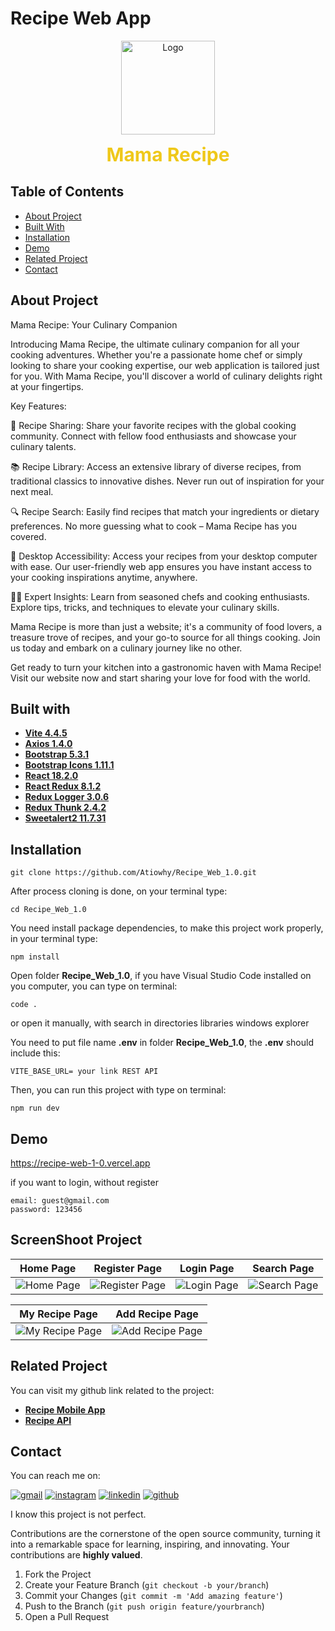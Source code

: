 # Recipe Web App

<div align="center">
<a href="https://github.com/mahardhikap/RecipeMobileApp">
    <img src="https://i.ibb.co/ZcsX3g3/fix.png" alt="Logo" width="150" height="150">
</a>
<p style="text-align: center;">
    <span style="font-weight: bold; font-size: 30px; color: #EFC81A;">Mama Recipe</span>
</p>
</div>

## Table of Contents

- [About Project](#about-project)
- [Built With](#built-with)
- [Installation](#installation)
- [Demo](#demo)
- [Related Project](#related-project)
- [Contact](#contact)

## About Project

Mama Recipe: Your Culinary Companion

Introducing Mama Recipe, the ultimate culinary companion for all your cooking adventures. Whether you're a passionate home chef or simply looking to share your cooking expertise, our web application is tailored just for you. With Mama Recipe, you'll discover a world of culinary delights right at your fingertips.

Key Features:

🍳 Recipe Sharing: Share your favorite recipes with the global cooking community. Connect with fellow food enthusiasts and showcase your culinary talents.

📚 Recipe Library: Access an extensive library of diverse recipes, from traditional classics to innovative dishes. Never run out of inspiration for your next meal.

🔍 Recipe Search: Easily find recipes that match your ingredients or dietary preferences. No more guessing what to cook – Mama Recipe has you covered.

📲 Desktop Accessibility: Access your recipes from your desktop computer with ease. Our user-friendly web app ensures you have instant access to your cooking inspirations anytime, anywhere.

👩‍🍳 Expert Insights: Learn from seasoned chefs and cooking enthusiasts. Explore tips, tricks, and techniques to elevate your culinary skills.

Mama Recipe is more than just a website; it's a community of food lovers, a treasure trove of recipes, and your go-to source for all things cooking. Join us today and embark on a culinary journey like no other.

Get ready to turn your kitchen into a gastronomic haven with Mama Recipe! Visit our website now and start sharing your love for food with the world.

## Built with

- [**Vite 4.4.5**](https://vitejs.dev/guide/)
- [**Axios 1.4.0**](https://axios-http.com/docs/intro)
- [**Bootstrap 5.3.1**](https://getbootstrap.com/)
- [**Bootstrap Icons 1.11.1**](https://icons.getbootstrap.com/)
- [**React 18.2.0**](https://react.dev/learn/start-a-new-react-project)
- [**React Redux 8.1.2**](https://react-redux.js.org/introduction/getting-started)
- [**Redux Logger 3.0.6**](https://www.npmjs.com/package/redux-logger)
- [**Redux Thunk 2.4.2**](https://www.npmjs.com/package/redux-thunk)
- [**Sweetalert2 11.7.31**](https://sweetalert2.github.io/)

## Installation

```
git clone https://github.com/Atiowhy/Recipe_Web_1.0.git
```

After process cloning is done, on your terminal type:

```
cd Recipe_Web_1.0
```

You need install package dependencies, to make this project work properly, in your terminal type:

```
npm install
```

Open folder **Recipe_Web_1.0**, if you have Visual Studio Code installed on you computer, you can type on terminal:

```
code .
```

or open it manually, with search in directories libraries windows explorer

You need to put file name **.env** in folder **Recipe_Web_1.0**, the **.env** should include this:

```
VITE_BASE_URL= your link REST API
```

Then, you can run this project with type on terminal:

```
npm run dev
```

## Demo

https://recipe-web-1-0.vercel.app

if you want to login, without register

```
email: guest@gmail.com
password: 123456
```

## ScreenShoot Project

|                                            Home Page                                             |                                            Register Page                                             |                                            Login Page                                             |                                            Search Page                                             |
| :----------------------------------------------------------------------------------------------: | :--------------------------------------------------------------------------------------------------: | :-----------------------------------------------------------------------------------------------: | :------------------------------------------------------------------------------------------------: |
| ![Home Page](https://drive.google.com/file/d/1c0bXsTEvBOH6eCc8p1BqXAAl3aED5-TI/view?usp=sharing) | ![Register Page](https://drive.google.com/file/d/1uY8tysg2NWzrDYgxORW9AbFgYtHaHBsl/view?usp=sharing) | ![Login Page](https://drive.google.com/file/d/1speDO_9ZW-gISYUF4wHnOmK5fZe59Rsk/view?usp=sharing) | ![Search Page](https://drive.google.com/file/d/1LKDD7TMCwsYNci3bzCM-pFREJb-6EZRX/view?usp=sharing) |

|                                            My Recipe Page                                             |                                            Add Recipe Page                                             |
| :---------------------------------------------------------------------------------------------------: | :----------------------------------------------------------------------------------------------------: |
| ![My Recipe Page](https://drive.google.com/file/d/13VzX1ubvDglkgx-dfXj6_qm6S1nCgGQZ/view?usp=sharing) | ![Add Recipe Page](https://drive.google.com/file/d/1frmAxrdzE_l5xxY1M78gnVmIoLVx3YFP/view?usp=sharing) |

## Related Project

You can visit my github link related to the project:

- **[Recipe Mobile App](https://github.com/Atiowhy/Recipe_Mobile_1.0)**
- **[Recipe API](https://github.com/Atiowhy/Recipe_API_1.0)**

## Contact

You can reach me on:

[![gmail](https://img.shields.io/badge/Gmail-D14836?style=for-the-badge&logo=gmail&logoColor=white)](mailto:atiowahyudi02@gmail.com)
[![instagram](https://img.shields.io/badge/Instagram-E4405F?style=for-the-badge&logo=instagram&logoColor=white)](https://instagram.com/atio.wahyudi)
[![linkedin](https://img.shields.io/badge/linkedin-0A66C2?style=for-the-badge&logo=linkedin&logoColor=white)](https://www.linkedin.com/in/atio-wahyudi-saputra)
[![github](https://img.shields.io/badge/Github-232b2b?style=for-the-badge&logo=github&logoColor=white)](https://github.com/Atiowhy)

I know this project is not perfect.

Contributions are the cornerstone of the open source community, turning it into a remarkable space for learning, inspiring, and innovating. Your contributions are **highly valued**.

1. Fork the Project
2. Create your Feature Branch (`git checkout -b your/branch`)
3. Commit your Changes (`git commit -m 'Add amazing feature'`)
4. Push to the Branch (`git push origin feature/yourbranch`)
5. Open a Pull Request

